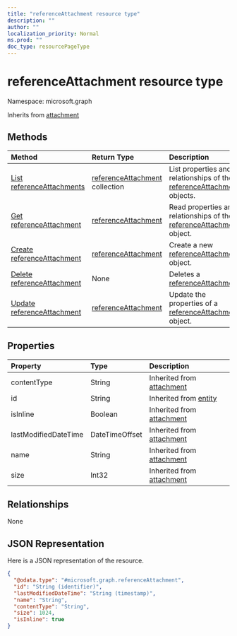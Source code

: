```yaml
---
title: "referenceAttachment resource type"
description: ""
author: ""
localization_priority: Normal
ms.prod: ""
doc_type: resourcePageType
---
```


# referenceAttachment resource type


Namespace: microsoft.graph




Inherits from [attachment](../resources/attachment.md)

## Methods
|Method|Return Type|Description|
|:---|:---|:---|
|[List referenceAttachments](../api/referenceattachment-list.md)|[referenceAttachment](../resources/referenceattachment.md) collection|List properties and relationships of the [referenceAttachment](../resources/referenceattachment.md) objects.|
|[Get referenceAttachment](../api/referenceattachment-get.md)|[referenceAttachment](../resources/referenceattachment.md)|Read properties and relationships of the [referenceAttachment](../resources/referenceattachment.md) object.|
|[Create referenceAttachment](../api/referenceattachment-create.md)|[referenceAttachment](../resources/referenceattachment.md)|Create a new [referenceAttachment](../resources/referenceattachment.md) object.|
|[Delete referenceAttachment](../api/referenceattachment-delete.md)|None|Deletes a [referenceAttachment](../resources/referenceattachment.md).|
|[Update referenceAttachment](../api/referenceattachment-update.md)|[referenceAttachment](../resources/referenceattachment.md)|Update the properties of a [referenceAttachment](../resources/referenceattachment.md) object.|

## Properties
|Property|Type|Description|
|:---|:---|:---|
|contentType|String| Inherited from [attachment](../resources/attachment.md)|
|id|String| Inherited from [entity](../resources/entity.md)|
|isInline|Boolean| Inherited from [attachment](../resources/attachment.md)|
|lastModifiedDateTime|DateTimeOffset| Inherited from [attachment](../resources/attachment.md)|
|name|String| Inherited from [attachment](../resources/attachment.md)|
|size|Int32| Inherited from [attachment](../resources/attachment.md)|

## Relationships
None

## JSON Representation
Here is a JSON representation of the resource.
<!-- {
  "blockType": "resource",
  "keyProperty": "id",
  "@odata.type": "microsoft.graph.referenceAttachment",
  "baseType": "microsoft.graph.attachment",
  "openType": false
}
-->
``` json
{
  "@odata.type": "#microsoft.graph.referenceAttachment",
  "id": "String (identifier)",
  "lastModifiedDateTime": "String (timestamp)",
  "name": "String",
  "contentType": "String",
  "size": 1024,
  "isInline": true
}
```


